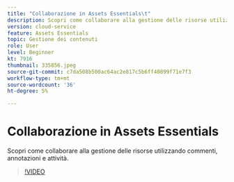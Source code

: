 ```yaml
---
title: "Collaborazione in Assets Essentials\t"
description: Scopri come collaborare alla gestione delle risorse utilizzando commenti, annotazioni e attività.
version: cloud-service
feature: Assets Essentials
topic: Gestione dei contenuti
role: User
level: Beginner
kt: 7916
thumbnail: 335856.jpeg
source-git-commit: c7da508b500ac64ac2e817c5b6ff40899f71e7f3
workflow-type: tm+mt
source-wordcount: '36'
ht-degree: 5%

---
```



# Collaborazione in Assets Essentials

Scopri come collaborare alla gestione delle risorse utilizzando commenti, annotazioni e attività.

>[!VIDEO](https://video.tv.adobe.com/v/335856/?quality=12&learn=on)
